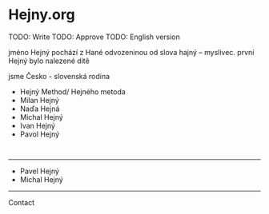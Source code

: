 # Hejny.org

TODO: Write
TODO: Approve
TODO: English version 



jméno Hejný pochází z Hané odvozeninou od slova hajný – myslivec. první Hejný bylo nalezené dítě

jsme Česko - slovenská rodina


- Hejný Method/ Hejného metoda 
- Milan Hejný
- Naďa Hejná 
- Michal Hejný 
- Ivan Hejný 
- Pavol Hejný 

```mermaid


```


---


- Pavel Hejný 
- Michal Hejný 


---

Contact 
